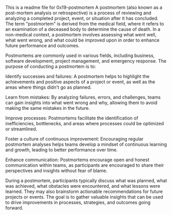   This is a readme file for 0x19-postmortem
A postmortem (also known as a post-mortem analysis or retrospective) is a process of reviewing and analyzing a completed project, event, or situation after it has concluded. The term "postmortem" is derived from the medical field, where it refers to an examination of a deceased body to determine the cause of death. In a non-medical context, a postmortem involves assessing what went well, what went wrong, and what could be improved upon in order to enhance future performance and outcomes.

Postmortems are commonly used in various fields, including business, software development, project management, and emergency response. The purpose of conducting a postmortem is to:

Identify successes and failures: A postmortem helps to highlight the achievements and positive aspects of a project or event, as well as the areas where things didn't go as planned.

Learn from mistakes: By analyzing failures, errors, and challenges, teams can gain insights into what went wrong and why, allowing them to avoid making the same mistakes in the future.

Improve processes: Postmortems facilitate the identification of inefficiencies, bottlenecks, and areas where processes could be optimized or streamlined.

Foster a culture of continuous improvement: Encouraging regular postmortem analyses helps teams develop a mindset of continuous learning and growth, leading to better performance over time.

Enhance communication: Postmortems encourage open and honest communication within teams, as participants are encouraged to share their perspectives and insights without fear of blame.

During a postmortem, participants typically discuss what was planned, what was achieved, what obstacles were encountered, and what lessons were learned. They may also brainstorm actionable recommendations for future projects or events. The goal is to gather valuable insights that can be used to drive improvements in processes, strategies, and outcomes going forward.
